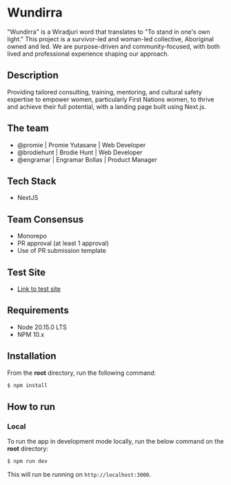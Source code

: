 # Wundirra

"Wundirra" is a Wiradjuri word that translates to "To stand in one's own light." This project is a survivor-led and woman-led collective, Aboriginal owned and led. We are purpose-driven and community-focused, with both lived and professional experience shaping our approach.

## Description

Providing tailored consulting, training, mentoring, and cultural safety expertise to empower women, particularly First Nations women, to thrive and achieve their full potential, with a landing page built using Next.js.

## The team
* @promie | Promie Yutasane | Web Developer
* @brodiehunt | Brodie Hunt | Web Developer
* @engramar | Engramar Bollas | Product Manager

## Tech Stack
* NextJS

## Team Consensus
* Monorepo
* PR approval (at least 1 approval)
* Use of PR submission template

## Test Site
* [Link to test site](https://wundirra.vercel.app/)

## Requirements
- Node 20.15.0 LTS
- NPM 10.x

## Installation
From the **root** directory, run the following command:

```bash
$ npm install
```

## How to run
### Local
To run the app in development mode locally, run the below command on the **root** directory:

```bash
$ npm run dev
```
This will run be running on `http://localhost:3000`.
